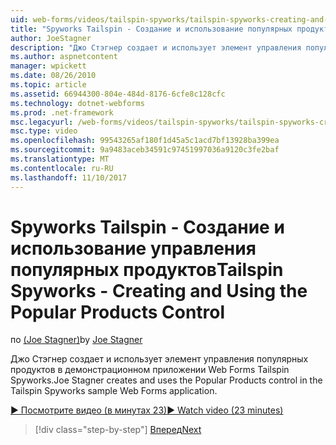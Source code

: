 ```yaml
---
uid: web-forms/videos/tailspin-spyworks/tailspin-spyworks-creating-and-using-the-popular-products-control
title: "Spyworks Tailspin - Создание и использование популярных продуктов управления | Документы Microsoft"
author: JoeStagner
description: "Джо Стэгнер создает и использует элемент управления популярных продуктов в демонстрационном приложении Web Forms Tailspin Spyworks."
ms.author: aspnetcontent
manager: wpickett
ms.date: 08/26/2010
ms.topic: article
ms.assetid: 66944300-804e-484d-8176-6cfe8c128cfc
ms.technology: dotnet-webforms
ms.prod: .net-framework
msc.legacyurl: /web-forms/videos/tailspin-spyworks/tailspin-spyworks-creating-and-using-the-popular-products-control
msc.type: video
ms.openlocfilehash: 99543265af180f1d45a5c1acd7bf13928ba399ea
ms.sourcegitcommit: 9a9483aceb34591c97451997036a9120c3fe2baf
ms.translationtype: MT
ms.contentlocale: ru-RU
ms.lasthandoff: 11/10/2017
---
```

<a name="tailspin-spyworks---creating-and-using-the-popular-products-control"></a><span data-ttu-id="a7b61-103">Spyworks Tailspin - Создание и использование управления популярных продуктов</span><span class="sxs-lookup"><span data-stu-id="a7b61-103">Tailspin Spyworks - Creating and Using the Popular Products Control</span></span>
====================
<span data-ttu-id="a7b61-104">по [(Joe Stagner)](https://github.com/JoeStagner)</span><span class="sxs-lookup"><span data-stu-id="a7b61-104">by [Joe Stagner](https://github.com/JoeStagner)</span></span>

<span data-ttu-id="a7b61-105">Джо Стэгнер создает и использует элемент управления популярных продуктов в демонстрационном приложении Web Forms Tailspin Spyworks.</span><span class="sxs-lookup"><span data-stu-id="a7b61-105">Joe Stagner creates and uses the Popular Products control in the Tailspin Spyworks sample Web Forms application.</span></span>

[<span data-ttu-id="a7b61-106">&#9654; Посмотрите видео (в минутах 23)</span><span class="sxs-lookup"><span data-stu-id="a7b61-106">&#9654; Watch video (23 minutes)</span></span>](https://channel9.msdn.com/Blogs/ASP-NET-Site-Videos/tailspin-spyworks-creating-and-using-the-popular-products-control)

>[!div class="step-by-step"]
[<span data-ttu-id="a7b61-107">Вперед</span><span class="sxs-lookup"><span data-stu-id="a7b61-107">Next</span></span>](tailspin-spyworks-implementing-and-using-the-also-purchased-control.md)
